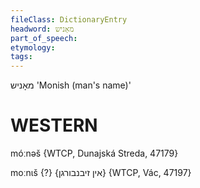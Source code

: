 ```yaml
---
fileClass: DictionaryEntry
headword: מאָניש
part_of_speech: 
etymology: 
tags: 
---
```

מאָניש
'Monish (man's name)'

WESTERN
========

móːnəš {WTCP, Dunajská Streda, 47179}

moːnɩš {?} {אין זיבנבורגן} {WTCP, Vác, 47197}
